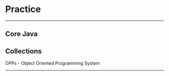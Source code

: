 # Practice
**********
Core Java
------------------------------------------
Collections
--------------------------------------------
OPPs - Object Oriented Programming System
**********
